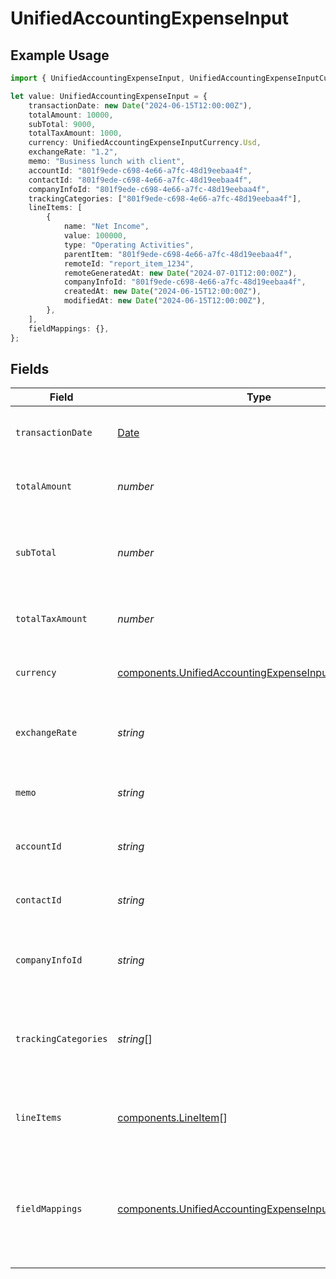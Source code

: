 # UnifiedAccountingExpenseInput

## Example Usage

```typescript
import { UnifiedAccountingExpenseInput, UnifiedAccountingExpenseInputCurrency } from "@panora/sdk/models/components";

let value: UnifiedAccountingExpenseInput = {
    transactionDate: new Date("2024-06-15T12:00:00Z"),
    totalAmount: 10000,
    subTotal: 9000,
    totalTaxAmount: 1000,
    currency: UnifiedAccountingExpenseInputCurrency.Usd,
    exchangeRate: "1.2",
    memo: "Business lunch with client",
    accountId: "801f9ede-c698-4e66-a7fc-48d19eebaa4f",
    contactId: "801f9ede-c698-4e66-a7fc-48d19eebaa4f",
    companyInfoId: "801f9ede-c698-4e66-a7fc-48d19eebaa4f",
    trackingCategories: ["801f9ede-c698-4e66-a7fc-48d19eebaa4f"],
    lineItems: [
        {
            name: "Net Income",
            value: 100000,
            type: "Operating Activities",
            parentItem: "801f9ede-c698-4e66-a7fc-48d19eebaa4f",
            remoteId: "report_item_1234",
            remoteGeneratedAt: new Date("2024-07-01T12:00:00Z"),
            companyInfoId: "801f9ede-c698-4e66-a7fc-48d19eebaa4f",
            createdAt: new Date("2024-06-15T12:00:00Z"),
            modifiedAt: new Date("2024-06-15T12:00:00Z"),
        },
    ],
    fieldMappings: {},
};
```

## Fields

| Field                                                                                                                          | Type                                                                                                                           | Required                                                                                                                       | Description                                                                                                                    | Example                                                                                                                        |
| ------------------------------------------------------------------------------------------------------------------------------ | ------------------------------------------------------------------------------------------------------------------------------ | ------------------------------------------------------------------------------------------------------------------------------ | ------------------------------------------------------------------------------------------------------------------------------ | ------------------------------------------------------------------------------------------------------------------------------ |
| `transactionDate`                                                                                                              | [Date](https://developer.mozilla.org/en-US/docs/Web/JavaScript/Reference/Global_Objects/Date)                                  | :heavy_minus_sign:                                                                                                             | The date of the expense transaction                                                                                            | 2024-06-15T12:00:00Z                                                                                                           |
| `totalAmount`                                                                                                                  | *number*                                                                                                                       | :heavy_minus_sign:                                                                                                             | The total amount of the expense                                                                                                | 10000                                                                                                                          |
| `subTotal`                                                                                                                     | *number*                                                                                                                       | :heavy_minus_sign:                                                                                                             | The sub-total amount of the expense (before tax)                                                                               | 9000                                                                                                                           |
| `totalTaxAmount`                                                                                                               | *number*                                                                                                                       | :heavy_minus_sign:                                                                                                             | The total tax amount of the expense                                                                                            | 1000                                                                                                                           |
| `currency`                                                                                                                     | [components.UnifiedAccountingExpenseInputCurrency](../../models/components/unifiedaccountingexpenseinputcurrency.md)           | :heavy_minus_sign:                                                                                                             | The currency of the expense                                                                                                    | USD                                                                                                                            |
| `exchangeRate`                                                                                                                 | *string*                                                                                                                       | :heavy_minus_sign:                                                                                                             | The exchange rate applied to the expense                                                                                       | 1.2                                                                                                                            |
| `memo`                                                                                                                         | *string*                                                                                                                       | :heavy_minus_sign:                                                                                                             | A memo or description for the expense                                                                                          | Business lunch with client                                                                                                     |
| `accountId`                                                                                                                    | *string*                                                                                                                       | :heavy_minus_sign:                                                                                                             | The UUID of the associated account                                                                                             | 801f9ede-c698-4e66-a7fc-48d19eebaa4f                                                                                           |
| `contactId`                                                                                                                    | *string*                                                                                                                       | :heavy_minus_sign:                                                                                                             | The UUID of the associated contact                                                                                             | 801f9ede-c698-4e66-a7fc-48d19eebaa4f                                                                                           |
| `companyInfoId`                                                                                                                | *string*                                                                                                                       | :heavy_minus_sign:                                                                                                             | The UUID of the associated company info                                                                                        | 801f9ede-c698-4e66-a7fc-48d19eebaa4f                                                                                           |
| `trackingCategories`                                                                                                           | *string*[]                                                                                                                     | :heavy_minus_sign:                                                                                                             | The UUIDs of the tracking categories associated with the expense                                                               | [<br/>"801f9ede-c698-4e66-a7fc-48d19eebaa4f"<br/>]                                                                             |
| `lineItems`                                                                                                                    | [components.LineItem](../../models/components/lineitem.md)[]                                                                   | :heavy_minus_sign:                                                                                                             | The line items associated with this expense                                                                                    |                                                                                                                                |
| `fieldMappings`                                                                                                                | [components.UnifiedAccountingExpenseInputFieldMappings](../../models/components/unifiedaccountingexpenseinputfieldmappings.md) | :heavy_minus_sign:                                                                                                             | The custom field mappings of the object between the remote 3rd party & Panora                                                  | {<br/>"custom_field_1": "value1",<br/>"custom_field_2": "value2"<br/>}                                                         |